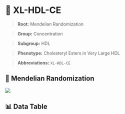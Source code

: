 # 🧪 XL-HDL-CE

> **Root:** Mendelian Randomization

> **Group:** Concentration  

> **Subgroup:** HDL

> **Phenotype:** Cholesteryl Esters in Very Large HDL  

> **Abbreviations:** `XL-HDL-CE`

## 🧬 Mendelian Randomization  

<img src="/MR/Figures/Inverse/XL-HDL-CE.png"/>


## 📊 Data Table


<CsvTableMRI src="/MR/Data/Inverse/XL-HDL-CE.csv"/>
